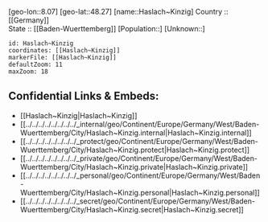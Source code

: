 ﻿---
location: [48.27,8.07] 
mapzoom: [7,12] 
mapmarker: city 
type: City
tags:
- geo/City


SpocWebEntityId: 30791
isDeleted: false
confidential: public

---
[geo-lon::8.07] 
[geo-lat::48.27] 
[name::Haslach~Kinzig] 
Country :: [[Germany]]  
State :: [[Baden-Wuerttemberg]] 
[Population::] 
[Unknown::] 


```leaflet
id: Haslach~Kinzig
coordinates: [[Haslach~Kinzig]] 
markerFile: [[Haslach~Kinzig]] 
defaultZoom: 11 
maxZoom: 18
```


## Confidential Links & Embeds: 
- [[Haslach~Kinzig|Haslach~Kinzig]]  
- [[../../../../../../../../_internal/geo/Continent/Europe/Germany/West/Baden-Wuerttemberg/City/Haslach~Kinzig.internal|Haslach~Kinzig.internal]] 
- [[../../../../../../../../_protect/geo/Continent/Europe/Germany/West/Baden-Wuerttemberg/City/Haslach~Kinzig.protect|Haslach~Kinzig.protect]] 
- [[../../../../../../../../_private/geo/Continent/Europe/Germany/West/Baden-Wuerttemberg/City/Haslach~Kinzig.private|Haslach~Kinzig.private]] 
- [[../../../../../../../../_personal/geo/Continent/Europe/Germany/West/Baden-Wuerttemberg/City/Haslach~Kinzig.personal|Haslach~Kinzig.personal]] 
- [[../../../../../../../../_secret/geo/Continent/Europe/Germany/West/Baden-Wuerttemberg/City/Haslach~Kinzig.secret|Haslach~Kinzig.secret]] 
